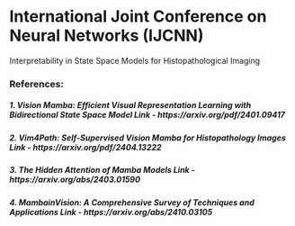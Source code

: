 # International Joint Conference on Neural Networks (IJCNN)

Interpretability in State Space Models for Histopathological Imaging

<h3>References:</h3>

<h5>1. Vision Mamba: Efficient Visual Representation Learning with Bidirectional State Space Model
Link - https://arxiv.org/pdf/2401.09417</h5> 
<h5>2. Vim4Path: Self-Supervised Vision Mamba for Histopathology Images
Link - https://arxiv.org/pdf/2404.13222</h5>
<h5>3. The Hidden Attention of Mamba Models 
Link - https://arxiv.org/abs/2403.01590</h5>
<h5>4. MambainVision: A Comprehensive Survey of Techniques and Applications
Link - https://arxiv.org/abs/2410.03105</h5>
